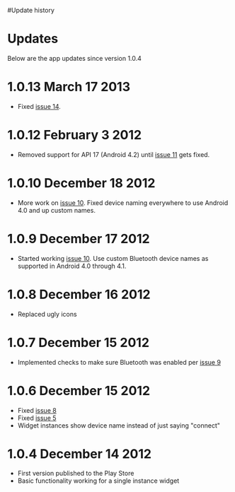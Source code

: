 #Update history
# Updates #
Below are the app updates since version 1.0.4

# 1.0.13 March 17 2013 #
  * Fixed [issue 14](https://code.google.com/p/a2dp-connect/issues/detail?id=14).

# 1.0.12 February 3 2012 #
  * Removed support for API 17 (Android 4.2) until [issue 11](https://code.google.com/p/a2dp-connect/issues/detail?id=11) gets fixed.

# 1.0.10 December 18 2012 #
  * More work on [issue 10](https://code.google.com/p/a2dp-connect/issues/detail?id=10).  Fixed device naming everywhere to use Android 4.0 and up custom names.

# 1.0.9 December 17 2012 #
  * Started working [issue 10](https://code.google.com/p/a2dp-connect/issues/detail?id=10).  Use custom Bluetooth device names as supported in Android 4.0 through 4.1.

# 1.0.8 December 16 2012 #
  * Replaced ugly icons

# 1.0.7 December 15 2012 #
  * Implemented checks to make sure Bluetooth was enabled per [issue 9](https://code.google.com/p/a2dp-connect/issues/detail?id=9)

# 1.0.6 December 15 2012 #
  * Fixed [issue 8](https://code.google.com/p/a2dp-connect/issues/detail?id=8)
  * Fixed [issue 5](https://code.google.com/p/a2dp-connect/issues/detail?id=5)
  * Widget instances show device name instead of just saying "connect"

# 1.0.4 December 14 2012 #
  * First version published to the Play Store
  * Basic functionality working for a single instance widget